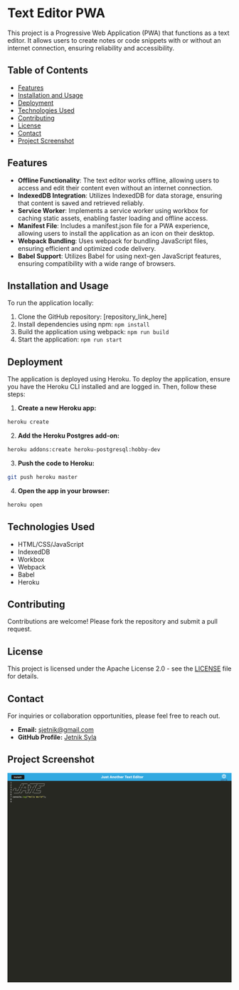 # Text Editor PWA

This project is a Progressive Web Application (PWA) that functions as a text editor. It allows users to create notes or code snippets with or without an internet connection, ensuring reliability and accessibility.

## Table of Contents

- [Features](#features)
- [Installation and Usage](#installation-and-usage)
- [Deployment](#deployment)
- [Technologies Used](#technologies-used)
- [Contributing](#contributing)
- [License](#license)
- [Contact](#contact)
- [Project Screenshot](#project-screenshot)

## Features

- **Offline Functionality**: The text editor works offline, allowing users to access and edit their content even without an internet connection.
- **IndexedDB Integration**: Utilizes IndexedDB for data storage, ensuring that content is saved and retrieved reliably.
- **Service Worker**: Implements a service worker using workbox for caching static assets, enabling faster loading and offline access.
- **Manifest File**: Includes a manifest.json file for a PWA experience, allowing users to install the application as an icon on their desktop.
- **Webpack Bundling**: Uses webpack for bundling JavaScript files, ensuring efficient and optimized code delivery.
- **Babel Support**: Utilizes Babel for using next-gen JavaScript features, ensuring compatibility with a wide range of browsers.

## Installation and Usage

To run the application locally:

1. Clone the GitHub repository: [repository_link_here]
2. Install dependencies using npm: `npm install`
3. Build the application using webpack: `npm run build`
4. Start the application: `npm run start`

## Deployment

The application is deployed using Heroku. To deploy the application, ensure you have the Heroku CLI installed and are logged in. Then, follow these steps:

1. **Create a new Heroku app:**

```bash
heroku create
```

2. **Add the Heroku Postgres add-on:**

```bash
heroku addons:create heroku-postgresql:hobby-dev
```

3. **Push the code to Heroku:**

```bash
git push heroku master
```

4. **Open the app in your browser:**

```bash
heroku open
```

## Technologies Used

- HTML/CSS/JavaScript
- IndexedDB
- Workbox
- Webpack
- Babel
- Heroku

## Contributing

Contributions are welcome! Please fork the repository and submit a pull request.

## License

This project is licensed under the Apache License 2.0 - see the [LICENSE](LICENSE) file for details.

## Contact

For inquiries or collaboration opportunities, please feel free to reach out.

- **Email:** [sjetnik@gmail.com](mailto:sjetnik@gmail.com)
- **GitHub Profile:** [Jetnik Syla](https://github.com/JetnikSyla)


## Project Screenshot

![Project Screenshot](assets/project_sc.html.png)